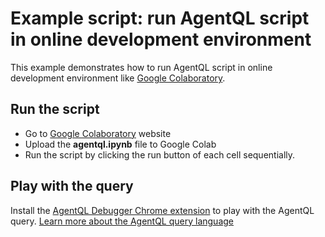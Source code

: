 # Example script: run AgentQL script in online development environment

This example demonstrates how to run AgentQL script in online development environment like [Google Colaboratory](https://colab.research.google.com/).

## Run the script

- Go to [Google Colaboratory](https://colab.research.google.com/) website
- Upload the **agentql.ipynb** file to Google Colab
- Run the script by clicking the run button of each cell sequentially.

## Play with the query

Install the [AgentQL Debugger Chrome extension](https://docs.agentql.com/docs/installation/chrome-extension-installation/) to play with the AgentQL query. [Learn more about the AgentQL query language](https://docs.agentql.com/docs/agentql-query/query-intro)

